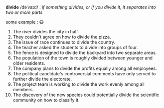 **divide** /dəˈvaɪd/ :  *if something divides, or if you divide it, it separates into two or more parts*

some example : :smiley:
1. The river divides the city in half.
2. They couldn't agree on how to divide the pizza.
3. The issue of race continues to divide the country.
4. The teacher asked the students to divide into groups of four.
5. The fence is designed to divide the backyard into two separate areas.
6. The population of the town is roughly divided between younger and older residents.
7. The company plans to divide the profits equally among all employees.
8. The political candidate's controversial comments have only served to further divide the electorate.
9. The project team is working to divide the work evenly among all members.
10. The discovery of the new species could potentially divide the scientific community on how to classify it.
